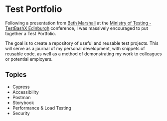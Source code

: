 # Test Portfolio
Following a presentation from [Beth Marshall](https://mobile.twitter.com/beth_askher) at the [Ministry of Testing - TestBashX Edinburgh](https://www.ministryoftesting.com/events/testbashx-edinburgh-2022) conference, I was massively encouraged to put together a Test Portfolio.

The goal is to create a repository of useful and reusable test projects. This will serve as a journal of my personal development, with snippets of reusable code, as well as a method of demonstrating my work to colleagues or potential employers.

## Topics
- Cypress
- Accessibility
- Postman
- Storybook
- Performance & Load Testing
- Security
